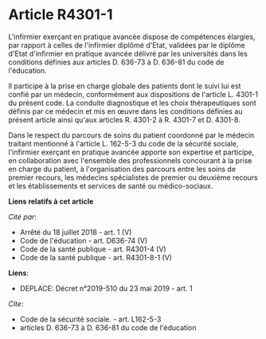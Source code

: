 # Article R4301-1

L'infirmier exerçant en pratique avancée dispose de compétences élargies, par rapport à celles de l'infirmier diplômé d'Etat,
validées par le diplôme d'Etat d'infirmier en pratique avancée délivré par les universités dans les conditions définies aux
articles D. 636-73 à D. 636-81 du code de l'éducation.

Il participe à la prise en charge globale des patients dont le suivi lui est confié par un médecin, conformément aux
dispositions de l'article L. 4301-1 du présent code. La conduite diagnostique et les choix thérapeutiques sont définis par ce
médecin et mis en œuvre dans les conditions définies au présent article ainsi qu'aux articles R. 4301-2 à R. 4301-7 et D.
4301-8.

Dans le respect du parcours de soins du patient coordonné par le médecin traitant mentionné à l'article L. 162-5-3 du code de
la sécurité sociale, l'infirmier exerçant en pratique avancée apporte son expertise et participe, en collaboration avec
l'ensemble des professionnels concourant à la prise en charge du patient, à l'organisation des parcours entre les soins de
premier recours, les médecins spécialistes de premier ou deuxième recours et les établissements et services de santé ou
médico-sociaux.

**Liens relatifs à cet article**

_Cité par_:

  - Arrêté du 18 juillet 2018 - art. 1 (V)
  - Code de l'éducation - art. D636-74 (V)
  - Code de la santé publique - art. R4301-4 (V)
  - Code de la santé publique - art. R4301-8-1 (V)

**Liens**:

  - DEPLACE: Décret n°2019-510 du 23 mai 2019 - art. 1

_Cite_:

  - Code de la sécurité sociale. - art. L162-5-3
  - articles D. 636-73 à D. 636-81 du code de l'éducation

